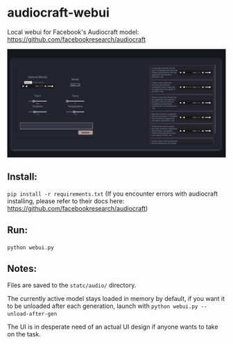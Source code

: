 # audiocraft-webui
Local webui for Facebook's Audiocraft model: <https://github.com/facebookresearch/audiocraft>

![Image](https://raw.githubusercontent.com/CoffeeVampir3/audiocraft-webui/4974a2baa378e356ef8d6e428faec2893d34f4d3/image.png)

## Install:
`pip install -r requirements.txt`
(If you encounter errors with audiocraft installing, please refer to their docs here: <https://github.com/facebookresearch/audiocraft>)

## Run:
`python webui.py`

## Notes:
Files are saved to the `statc/audio/` directory.

The currently active model stays loaded in memory by default, if you want it to be unloaded after each generation, launch with `python webui.py --unload-after-gen`

The UI is in desperate need of an actual UI design if anyone wants to take on the task.
